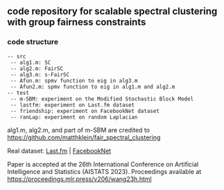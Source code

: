 ## code repository for scalable spectral clustering with group fairness constraints

### code structure
```
-- src
 -- alg1.m: SC 
 -- alg2.m: FairSC
 -- alg3.m: s-FairSC
 -- Afun.m: spmv function to eig in alg3.m
 -- Afun2.m: spmv function to eig in alg1.m and alg2.m
-- test
 -- m-SBM: experiment on the Modified Stochastic Block Model 
 -- lastfm: experiment on Last.fm dataset
 -- friendship: experiment on FacebookNet dataset
 -- ranLap: experiment on random Laplacian
 ```

alg1.m, alg2.m, and part of m-SBM are credited to https://github.com/matthklein/fair_spectral_clustering

Real dataset: [Last.fm](http://snap.stanford.edu/data/feather-lastfm-social.html) | [FacebookNet](http://www.sociopatterns.org/datasets/high-school-contact-and-friendship-networks/)

Paper is accepted at the 26th International Conference on Artificial Intelligence and Statistics (AISTATS 2023).
Proceedings available at https://proceedings.mlr.press/v206/wang23h.html
